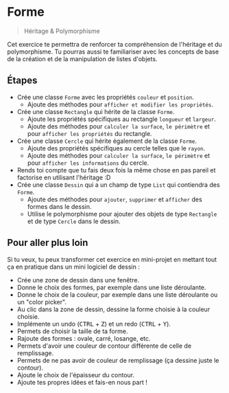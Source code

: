 # Forme

> Héritage & Polymorphisme

Cet exercice te permettra de renforcer ta compréhension de l'héritage et du polymorphisme.
Tu pourras aussi te familiariser avec les concepts de base de la création et de la manipulation de listes d'objets.

## Étapes

- Crée une classe `Forme` avec les propriétés `couleur` et `position`.
    - Ajoute des méthodes pour `afficher et modifier les propriétés`.
- Crée une classe `Rectangle` qui hérite de la classe `Forme`.
    - Ajoute les propriétés spécifiques au rectangle `longueur` et `largeur`.
    - Ajoute des méthodes pour `calculer la surface`, `le périmètre` et pour `afficher les propriétés` du rectangle.
- Crée une classe `Cercle` qui hérite également de la classe `Forme`.
    - Ajoute des propriétés spécifiques au cercle telles que le `rayon`.
    - Ajoute des méthodes pour `calculer la surface`, `le périmètre` et pour `afficher les informations` du cercle.
- Rends toi compte que tu fais deux fois la même chose en pas pareil et factorise en utilisant l'héritage :D
- Crée une classe `Dessin` qui a un champ de type `List` qui contiendra des `Forme`.
    - Ajoute des méthodes pour `ajouter`, `supprimer` et `afficher` des formes dans le dessin.
    - Utilise le polymorphisme pour ajouter des objets de type `Rectangle` et de type `Cercle` dans le dessin.

## Pour aller plus loin

Si tu veux, tu peux transformer cet exercice en mini-projet en mettant tout ça en pratique dans un mini logiciel de dessin :

- Crée une zone de dessin dans une fenêtre.
- Donne le choix des formes, par exemple dans une liste déroulante.
- Donne le choix de la couleur, par exemple dans une liste déroulante ou un "color picker".
- Au clic dans la zone de dessin, dessine la forme choisie à la couleur choisie.
- Implémente un undo (<kbd>CTRL</kbd> + <kbd>Z</kbd>) et un redo (<kbd>CTRL</kbd> + <kbd>Y</kbd>).
- Permets de choisir la taille de ta forme.
- Rajoute des formes : ovale, carré, losange, etc.
- Permets d'avoir une couleur de contour différente de celle de remplissage.
- Permets de ne pas avoir de couleur de remplissage (ça dessine juste le contour).
- Ajoute le choix de l'épaisseur du contour.
- Ajoute tes propres idées et fais-en nous part !
